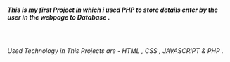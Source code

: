 <h5> This is my first Project in which i used PHP to store details enter by the user in the webpage to Database .</h1> 
<br>
<h6> Used Technology in This Projects are - HTML , CSS , JAVASCRIPT & PHP .</h3>
